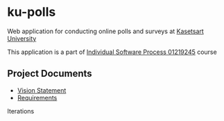 # ku-polls

Web application for conducting online polls and surveys at [Kasetsart University](https://ku.ac.th/th)

This application is a part of [Individual Software Process 01219245](https://cpske.github.io/ISP/) course

## Project Documents

* [Vision Statement](../../wiki/Vision%20Statement)
* [Requirements](../../wiki/Requirements)

Iterations
